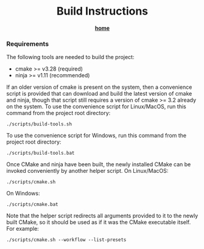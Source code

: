 <div align="center">
	<h1>Build Instructions</h1>
  <a href="../README.md"><strong>home</strong></a>
</div>

### Requirements

The following tools are needed to build the project:

- cmake >= v3.28 (required)
- ninja >= v1.11 (recommended)

If an older version of cmake is present on the system, then a convenience script is provided that can download and build the latest version of cmake and ninja, though that script still requires a version of cmake >= 3.2 already on the system. To use the convenience script for Linux/MacOS, run this command from the project root directory:

```
./scripts/build-tools.sh
```

To use the convenience script for Windows, run this command from the project root directory:

```
./scripts/build-tools.bat
```

Once CMake and ninja have been built, the newly installed CMake can be invoked conveniently by another helper script. On Linux/MacOS:

```
./scripts/cmake.sh
```

On Windows:

```
./scripts/cmake.bat
```

Note that the helper script redirects all arguments provided to it to the newly built CMake, so it should be used as if it was the CMake executable itself. For example:

```
./scripts/cmake.sh --workflow --list-presets
```
